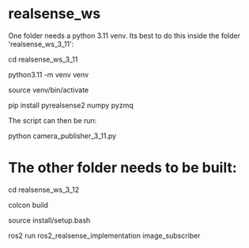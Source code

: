 # realsense_ws
One folder needs a python 3.11 venv. Its best to do this inside the folder 'realsense_ws_3_11': 

cd realsense_ws_3_11

python3.11 -m venv venv

source venv/bin/activate

pip install pyrealsense2 numpy pyzmq

The script can then be run:

python camera_publisher_3_11.py

# The other folder needs to be built:

cd realsense_ws_3_12

colcon build

source install/setup.bash

ros2 run ros2_realsense_implementation image_subscriber

